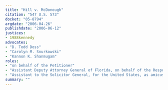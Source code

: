 ```yaml
---
title: "Hill v. McDonough"
citation: "547 U.S. 573"
docket: "05-8794"
argdate: "2006-04-26"
publishdate: "2006-06-12"
justices:
- 1988kennedy
advocates:
- "D. Todd Doss"
- "Carolyn M. Snurkowski"
- "Kannon K. Shanmugam"
roles:
- "on behalf of the Petitioner"
- "Assistant Deputy Attorney General of Florida, on behalf of the Respondents"
- "Assistant to the Solicitor General, for the United States, as amicus curiae, supporting the Respondents"
summary: ""
---
```


